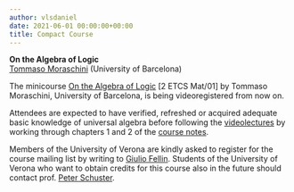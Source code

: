 ```yaml
---
author: vlsdaniel
date: 2021-06-01 00:00:00+00:00
title: Compact Course
---
```


**On the Algebra of Logic**\
[Tommaso Moraschini](https://moraschini.github.io/index.html) (University of Barcelona)




The minicourse [On the Algebra of Logic](https://www.di.univr.it/?ent=seminario&id=5406&idC=163) [2 ETCS Mat/01] by Tommaso Moraschini, University of Barcelona, is being videoregistered from now on. 

Attendees are expected to have verified, refreshed or acquired adequate basic knowledge of universal algebra before following the [videolectures](https://moraschini.github.io/teaching.html) by working through chapters 1 and 2 of the [course notes](https://moraschini.github.io/teaching.html). 

Members of the University of Verona are kindly asked to register for the course mailing list by writing to [Giulio Fellin](https://www.di.univr.it/?ent=persona&id=40478&lang=it). Students of the University of Verona who want to obtain credits for this course also in the future should contact prof. [Peter Schuster](https://www.di.univr.it/?ent=persona&id=21404). 

